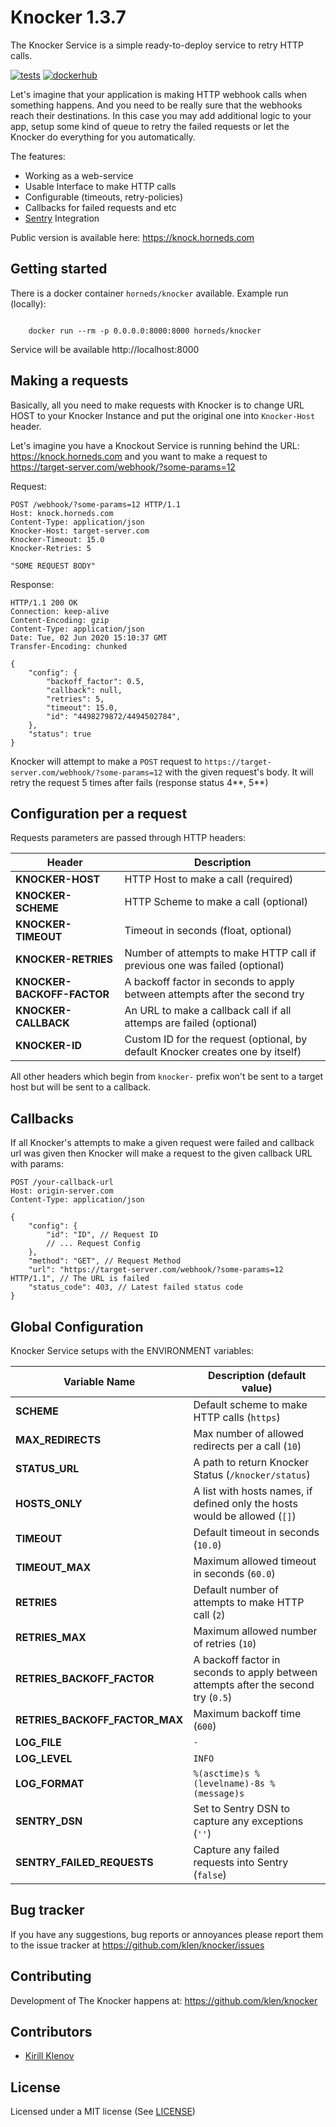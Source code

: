 # Knocker 1.3.7

The Knocker Service is a simple ready-to-deploy service to retry HTTP calls.

[![tests](https://github.com/klen/knocker/workflows/tests/badge.svg)](https://github.com/klen/knocker/actions)
[![dockerhub](https://images.microbadger.com/badges/image/horneds/knocker.svg)](https://hub.docker.com/r/horneds/knocker)

Let's imagine that your application is making HTTP webhook calls when something
happens. And you need to be really sure that the webhooks reach their
destinations. In this case you may add additional logic to your app, setup some
kind of queue to retry the failed requests or let the Knocker do everything for
you automatically.

The features:

- Working as a web-service
- Usable Interface to make HTTP calls
- Configurable (timeouts, retry-policies)
- Callbacks for failed requests and etc
- [Sentry](https://sentry.io) Integration

Public version is available here: https://knock.horneds.com


## Getting started

There is a docker container `horneds/knocker` available.
Example run (locally):

```shell

    docker run --rm -p 0.0.0.0:8000:8000 horneds/knocker

```

Service will be available http://localhost:8000

## Making a requests

Basically, all you need to make requests with Knocker is to change URL HOST to
your Knocker Instance and put the original one into `Knocker-Host` header.

Let's imagine you have a Knockout Service is running behind the URL:
https://knock.horneds.com and you want to make a request to
https://target-server.com/webhook/?some-params=12

Request:
```http
POST /webhook/?some-params=12 HTTP/1.1
Host: knock.horneds.com
Content-Type: application/json
Knocker-Host: target-server.com
Knocker-Timeout: 15.0
Knocker-Retries: 5

"SOME REQUEST BODY"
```

Response:
```http
HTTP/1.1 200 OK
Connection: keep-alive
Content-Encoding: gzip
Content-Type: application/json
Date: Tue, 02 Jun 2020 15:10:37 GMT
Transfer-Encoding: chunked

{
    "config": {
        "backoff_factor": 0.5,
        "callback": null,
        "retries": 5,
        "timeout": 15.0,
        "id": "4498279872/4494502784",
    },
    "status": true
}
```

Knocker will attempt to make a `POST` request to
`https://target-server.com/webhook/?some-params=12` with the given request's
body. It will retry the request 5 times after fails (response status 4**, 5**)


## Configuration per a request

Requests parameters are passed through HTTP headers:

| Header                      | Description
| ---                         | ---
| **KNOCKER-HOST**            | HTTP Host to make a call (required)
| **KNOCKER-SCHEME**          | HTTP Scheme to make a call (optional)
| **KNOCKER-TIMEOUT**         | Timeout in seconds (float, optional)
| **KNOCKER-RETRIES**         | Number of attempts to make HTTP call if previous one was failed (optional)
| **KNOCKER-BACKOFF-FACTOR**  | A backoff factor in seconds to apply between attempts after the second try
| **KNOCKER-CALLBACK**        | An URL to make a callback call if all attemps are failed (optional)
| **KNOCKER-ID**              | Custom ID for the request (optional, by default Knocker creates one by itself)

All other headers which begin from `knocker-` prefix won't be sent to a target
host but will be sent to a callback.


## Callbacks

If all Knocker's attempts to make a given request were failed and callback url
was given then Knocker will make a request to the given callback URL with
params:

```http
POST /your-callback-url
Host: origin-server.com
Content-Type: application/json

{
    "config": {
        "id": "ID", // Request ID
        // ... Request Config
    },
    "method": "GET", // Request Method
    "url": "https://target-server.com/webhook/?some-params=12 HTTP/1.1", // The URL is failed
    "status_code": 403, // Latest failed status code
}
```


## Global Configuration

Knocker Service setups with the ENVIRONMENT variables:

| Variable Name                   | Description (default value)
| ---                             | ---
| **SCHEME**                      | Default scheme to make HTTP calls (`https`)
| **MAX_REDIRECTS**               | Max number of allowed redirects per a call (`10`)
| **STATUS_URL**                  | A path to return Knocker Status (`/knocker/status`)
| **HOSTS_ONLY**                  | A list with hosts names, if defined only the hosts would be allowed (`[]`)
| **TIMEOUT**                     | Default timeout in seconds (`10.0`)
| **TIMEOUT_MAX**                 | Maximum allowed timeout in seconds (`60.0`)
| **RETRIES**                     | Default number of attempts to make HTTP call (`2`)
| **RETRIES_MAX**                 | Maximum allowed number of retries (`10`)
| **RETRIES_BACKOFF_FACTOR**      | A backoff factor in seconds to apply between attempts after the second try (`0.5`)
| **RETRIES_BACKOFF_FACTOR_MAX**  | Maximum backoff time (`600`)
| **LOG_FILE**                    | `-`
| **LOG_LEVEL**                   | `INFO`
| **LOG_FORMAT**                  | `%(asctime)s %(levelname)-8s %(message)s`
| **SENTRY_DSN**                  | Set to Sentry DSN to capture any exceptions (`''`)
| **SENTRY_FAILED_REQUESTS**      | Capture any failed requests into Sentry (`false`)


## Bug tracker

If you have any suggestions, bug reports or annoyances please report them to
the issue tracker at https://github.com/klen/knocker/issues


## Contributing

Development of The Knocker happens at: https://github.com/klen/knocker


## Contributors

* [Kirill Klenov](https://github.com/klen)


##  License

Licensed under a MIT license (See [LICENSE](https://github.com/klen/knocker/blob/develop/LICENSE))
